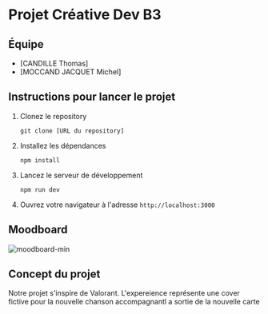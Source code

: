# Projet Créative Dev B3

## Équipe
- [CANDILLE Thomas]
- [MOCCAND JACQUET Michel]

## Instructions pour lancer le projet
1. Clonez le repository
    ```
    git clone [URL du repository]
    ```
2. Installez les dépendances
    ```
    npm install
    ```
3. Lancez le serveur de développement
    ```
    npm run dev
    ```
4. Ouvrez votre navigateur à l'adresse `http://localhost:3000`

## Moodboard
![moodboard-min](https://github.com/user-attachments/assets/5adb5e4d-2dfc-4737-9037-6b300f98ca23)


## Concept du projet
Notre projet s'inspire de Valorant. L'expereience représente une cover fictive pour la nouvelle chanson accompagnantl a sortie de la nouvelle carte
